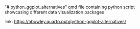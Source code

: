 "# python_ggplot_alternatives" 
qmd file containing python script showcasing different data visualization packages 


link: https://hbowley.quarto.pub/python-ggplot-alternatives/
